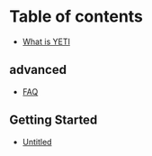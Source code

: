 # Table of contents

* [What is YETI](README.md)

## advanced

* [FAQ](advanced/faq.md)

## Getting Started

* [Untitled](getting-started/untitled.md)

